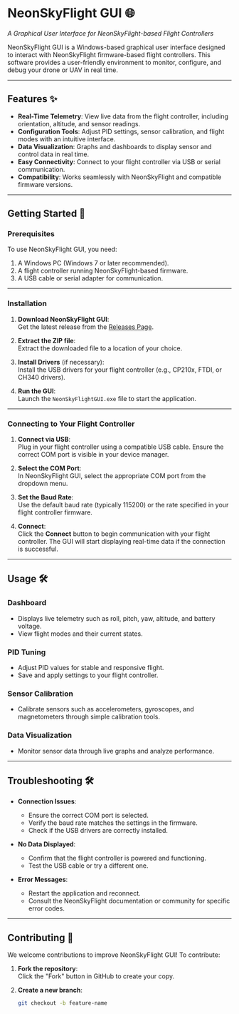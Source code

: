 # NeonSkyFlight GUI 🌐  
*A Graphical User Interface for NeonSkyFlight-based Flight Controllers*

NeonSkyFlight GUI is a Windows-based graphical user interface designed to interact with NeonSkyFlight firmware-based flight controllers. This software provides a user-friendly environment to monitor, configure, and debug your drone or UAV in real time.

---

## Features ✨
- **Real-Time Telemetry**: View live data from the flight controller, including orientation, altitude, and sensor readings.
- **Configuration Tools**: Adjust PID settings, sensor calibration, and flight modes with an intuitive interface.
- **Data Visualization**: Graphs and dashboards to display sensor and control data in real time.
- **Easy Connectivity**: Connect to your flight controller via USB or serial communication.
- **Compatibility**: Works seamlessly with NeonSkyFlight and compatible firmware versions.

---

## Getting Started 🚀

### Prerequisites
To use NeonSkyFlight GUI, you need:
1. A Windows PC (Windows 7 or later recommended).
2. A flight controller running NeonSkyFlight-based firmware.
3. A USB cable or serial adapter for communication.

---

### Installation

1. **Download NeonSkyFlight GUI**:  
   Get the latest release from the [Releases Page](https://github.com/LeJosplayy/NeonSkyFlight/releases).

2. **Extract the ZIP file**:  
   Extract the downloaded file to a location of your choice.

3. **Install Drivers** (if necessary):  
   Install the USB drivers for your flight controller (e.g., CP210x, FTDI, or CH340 drivers).

4. **Run the GUI**:  
   Launch the `NeonSkyFlightGUI.exe` file to start the application.

---

### Connecting to Your Flight Controller

1. **Connect via USB**:  
   Plug in your flight controller using a compatible USB cable. Ensure the correct COM port is visible in your device manager.

2. **Select the COM Port**:  
   In NeonSkyFlight GUI, select the appropriate COM port from the dropdown menu.

3. **Set the Baud Rate**:  
   Use the default baud rate (typically 115200) or the rate specified in your flight controller firmware.

4. **Connect**:  
   Click the **Connect** button to begin communication with your flight controller. The GUI will start displaying real-time data if the connection is successful.

---

## Usage 🛠️

### Dashboard
- Displays live telemetry such as roll, pitch, yaw, altitude, and battery voltage.
- View flight modes and their current states.

### PID Tuning
- Adjust PID values for stable and responsive flight.
- Save and apply settings to your flight controller.

### Sensor Calibration
- Calibrate sensors such as accelerometers, gyroscopes, and magnetometers through simple calibration tools.

### Data Visualization
- Monitor sensor data through live graphs and analyze performance.

---

## Troubleshooting 🛠️

- **Connection Issues**:
  - Ensure the correct COM port is selected.
  - Verify the baud rate matches the settings in the firmware.
  - Check if the USB drivers are correctly installed.

- **No Data Displayed**:
  - Confirm that the flight controller is powered and functioning.
  - Test the USB cable or try a different one.

- **Error Messages**:
  - Restart the application and reconnect.
  - Consult the NeonSkyFlight documentation or community for specific error codes.

---

## Contributing 🤝

We welcome contributions to improve NeonSkyFlight GUI! To contribute:

1. **Fork the repository**:  
   Click the "Fork" button in GitHub to create your copy.

2. **Create a new branch**:  
   ```bash
   git checkout -b feature-name
